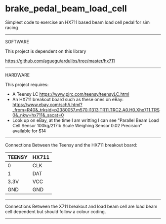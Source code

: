 # brake_pedal_beam_load_cell
Simplest code to exercise an HX711 based beam load cell pedal for sim racing

------

SOFTWARE

This project is dependent on this library

https://github.com/aguegu/ardulibs/tree/master/hx711

------

HARDWARE

This project requires:
- A Teensy LC https://www.pjrc.com/teensy/teensyLC.html
- An HX711 breakout board such as these ones on eBay: https://www.ebay.com/sch/i.html?_from=R40&_trksid=p2380057.m570.l1313.TR11.TRC2.A0.H0.Xhx711.TRS0&_nkw=hx711&_sacat=0
- Look up on eBay, at the time I am writting I can see "Parallel Beam Load Cell Sensor 100kg/217lb Scale Weighing Sensor 0.02 Precision" available for $14

------

Connections Between the Teensy and the HX711 breakout board:

| TEENSY  | HX711 |
| ------------- | ------------- |
| 0  | CLK  |
| 1  | DAT  |
| 3.3V  | VCC  |
| GND  | GND  |

------

Connections Between the X711 breakout and load beam cell are load beam cell dependent but should follow a colour coding.

------
